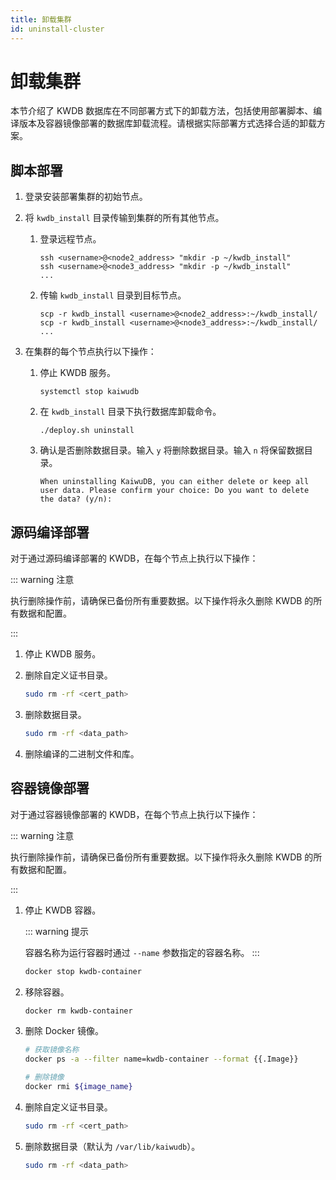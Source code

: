 ```yaml
---
title: 卸载集群
id: uninstall-cluster
---
```


# 卸载集群

本节介绍了 KWDB 数据库在不同部署方式下的卸载方法，包括使用部署脚本、编译版本及容器镜像部署的数据库卸载流程。请根据实际部署方式选择合适的卸载方案。

## 脚本部署

1. 登录安装部署集群的初始节点。
2. 将 `kwdb_install` 目录传输到集群的所有其他节点。
    1. 登录远程节点。

        ```shell
        ssh <username>@<node2_address> "mkdir -p ~/kwdb_install"
        ssh <username>@<node3_address> "mkdir -p ~/kwdb_install"
        ...
        ```

    2. 传输 `kwdb_install` 目录到目标节点。

        ```shell
        scp -r kwdb_install <username>@<node2_address>:~/kwdb_install/
        scp -r kwdb_install <username>@<node3_address>:~/kwdb_install/
        ...    
        ```

3. 在集群的每个节点执行以下操作：
    1. 停止 KWDB 服务。

        ```shell
        systemctl stop kaiwudb
        ```

    2. 在 `kwdb_install` 目录下执行数据库卸载命令。

        ```shell
        ./deploy.sh uninstall 
        ```

    3. 确认是否删除数据目录。输入 `y` 将删除数据目录。输入 `n` 将保留数据目录。

        ```shell
        When uninstalling KaiwuDB, you can either delete or keep all user data. Please confirm your choice: Do you want to delete the data? (y/n): 
        ```

## 源码编译部署

对于通过源码编译部署的 KWDB，在每个节点上执行以下操作：

::: warning 注意

执行删除操作前，请确保已备份所有重要数据。以下操作将永久删除 KWDB 的所有数据和配置。

:::

1. 停止 KWDB 服务。

2. 删除自定义证书目录。

   ```bash
   sudo rm -rf <cert_path>
   ```

3. 删除数据目录。

   ```bash
   sudo rm -rf <data_path>
   ```

4. 删除编译的二进制文件和库。

## 容器镜像部署

对于通过容器镜像部署的 KWDB，在每个节点上执行以下操作：

::: warning 注意

执行删除操作前，请确保已备份所有重要数据。以下操作将永久删除 KWDB 的所有数据和配置。

:::

1. 停止 KWDB 容器。

   ::: warning 提示

   容器名称为运行容器时通过 `--name` 参数指定的容器名称。
   :::

   ```bash
   docker stop kwdb-container
   ```

2. 移除容器。

   ```bash
   docker rm kwdb-container
   ```

3. 删除 Docker 镜像。

   ```bash
   # 获取镜像名称
   docker ps -a --filter name=kwdb-container --format {{.Image}}
   
   # 删除镜像
   docker rmi ${image_name}
   ```

4. 删除自定义证书目录。

   ```bash
   sudo rm -rf <cert_path>
   ```

5. 删除数据目录（默认为 `/var/lib/kaiwudb`）。

   ```bash
   sudo rm -rf <data_path>
   ```

